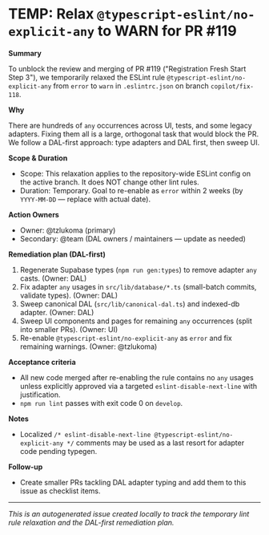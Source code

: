 # TEMP: Relax `@typescript-eslint/no-explicit-any` to WARN for PR #119

**Summary**

To unblock the review and merging of PR #119 ("Registration Fresh Start Step 3"), we temporarily relaxed the ESLint rule `@typescript-eslint/no-explicit-any` from `error` to `warn` in `.eslintrc.json` on branch `copilot/fix-118`.

**Why**

There are hundreds of `any` occurrences across UI, tests, and some legacy adapters. Fixing them all is a large, orthogonal task that would block the PR. We follow a DAL-first approach: type adapters and DAL first, then sweep UI.

**Scope & Duration**

- Scope: This relaxation applies to the repository-wide ESLint config on the active branch. It does NOT change other lint rules.
- Duration: Temporary. Goal to re-enable as `error` within 2 weeks (by `YYYY-MM-DD` — replace with actual date).

**Action Owners**

- Owner: @tzlukoma (primary)
- Secondary: @team (DAL owners / maintainers — update as needed)

**Remediation plan (DAL-first)**

1. Regenerate Supabase types (`npm run gen:types`) to remove adapter `any` casts. (Owner: DAL)
2. Fix adapter `any` usages in `src/lib/database/*.ts` (small-batch commits, validate types). (Owner: DAL)
3. Sweep canonical DAL (`src/lib/canonical-dal.ts`) and indexed-db adapter. (Owner: DAL)
4. Sweep UI components and pages for remaining `any` occurrences (split into smaller PRs). (Owner: UI)
5. Re-enable `@typescript-eslint/no-explicit-any` as `error` and fix remaining warnings. (Owner: @tzlukoma)

**Acceptance criteria**

- All new code merged after re-enabling the rule contains no `any` usages unless explicitly approved via a targeted `eslint-disable-next-line` with justification.
- `npm run lint` passes with exit code 0 on `develop`.

**Notes**

- Localized `/* eslint-disable-next-line @typescript-eslint/no-explicit-any */` comments may be used as a last resort for adapter code pending typegen.

**Follow-up**

- Create smaller PRs tackling DAL adapter typing and add them to this issue as checklist items.

---

_This is an autogenerated issue created locally to track the temporary lint rule relaxation and the DAL-first remediation plan._

